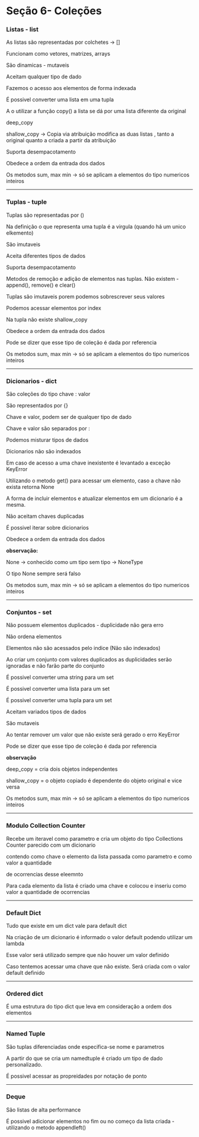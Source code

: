 # Seção 6- Coleções

### **Listas - list**

As listas são representadas por colchetes → []

Funcionam como vetores, matrizes, arrays

São dinamicas - mutaveis

Aceitam qualquer tipo de dado

Fazemos o acesso aos elementos de forma indexada

É possivel converter uma lista em uma tupla

A o utilizar a função copy() a lista se dá por uma lista diferente da original

deep_copy

shallow_copy → Copia via atribuição modifica as duas listas , tanto a original quanto a criada a partir da atribuição

Suporta desempacotamento

Obedece a ordem da entrada dos dados

Os metodos sum, max min → só se aplicam a elementos do tipo numericos inteiros

---

### **Tuplas - tuple**

Tuplas são representadas por ()

Na definição o que representa uma tupla é a virgula (quando há um unico elkemento)

São imutaveis

Aceita diferentes tipos de dados

Suporta desempacotamento

Metodos de remoção e adição de elementos nas tuplas. Não existem - append(), remove() e clear()

Tuplas são imutaveis porem podemos sobrescrever seus valores

Podemos acessar elementos por index

Na tupla não existe shallow_copy

Obedece a ordem da entrada dos dados

Pode se dizer que esse tipo de coleção é dada por referencia

Os metodos sum, max min → só se aplicam a elementos do tipo numericos inteiros

---

### **Dicionarios - dict**

São coleções do tipo chave : valor

São representados por {}

Chave e valor, podem ser de qualquer tipo de dado

Chave e valor são separados por :

Podemos misturar tipos de dados

Dicionarios não são indexados

Em caso de acesso a uma chave inexistente é levantado a exceção KeyError

Utilizando o metodo get() para acessar um elemento, caso a chave não exista retorna None

A forma de incluir elementos e atualizar elementos em um dicionario é a mesma.

Não aceitam chaves duplicadas

É possivel iterar sobre dicionarios

Obedece a ordem da entrada dos dados

**observação:**

 None →  conhecido como um tipo sem tipo → NoneType

O tipo None sempre será falso

Os metodos sum, max min → só se aplicam a elementos do tipo numericos inteiros

---

### **Conjuntos - set**

Não possuem elementos duplicados - duplicidade não gera erro

Não ordena elementos

Elementos não são acessados pelo indice (Não são indexados)

Ao criar um conjunto com valores duplicados as duplicidades  serão ignoradas e não farão parte do conjunto

É possivel converter uma string para um set

É possivel converter uma lista para um set

É possivel converter uma tupla para um set

Aceitam variados tipos de dados

São mutaveis

Ao tentar remover um valor que não existe será gerado o erro KeyError

Pode se dizer que esse tipo de coleção é dada por referencia

**observação**

deep_copy = cria dois objetos independentes

shallow_copy = o objeto copiado é dependente do objeto original e vice versa

Os metodos sum, max min → só se aplicam a elementos do tipo numericos inteiros

---

### **Modulo Collection Counter**

Recebe um iteravel como parametro e cria um objeto do tipo Collections Counter parecido com um dicionario

contendo como chave o elemento da lista passada como parametro e como valor a quantidade

de ocorrencias desse eleemnto

Para cada elemento da lista é criado uma chave e colocou e inseriu como valor a quantidade de ocorrencias

---

### **Default Dict**

Tudo que existe em um dict vale para default dict

Na criação de um dicionario é informado o valor default podendo utilizar um lambda

Esse valor será utilizado sempre que não houver um valor definido 

Caso tentemos acessar uma chave que não existe. Será criada com o valor default definido 

---

### Ordered dict

É uma estrutura do tipo dict que leva em consideração a ordem dos elementos

---

### Named Tuple

São tuplas diferenciadas onde especifica-se nome e parametros

A partir do que se cria um namedtuple é criado um tipo de dado personalizado.

É possivel acessar as propreidades por notação de ponto

---

### Deque

São listas de alta performance

É possivel adicionar elementos no fim ou no começo da lista criada - utilizando o metodo appendleft()
